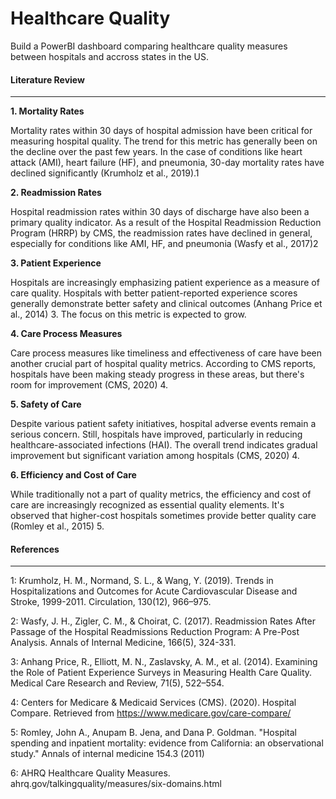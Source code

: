# Healthcare Quality
Build a PowerBI dashboard comparing healthcare quality measures between hospitals and accross states in the US. 

#### Literature Review 
----------------------

**1. Mortality Rates**

Mortality rates within 30 days of hospital admission have been critical for measuring hospital quality. The trend for this metric has generally been on the decline over the past few years. In the case of conditions like heart attack (AMI), heart failure (HF), and pneumonia, 30-day mortality rates have declined significantly (Krumholz et al., 2019).1

**2. Readmission Rates**

Hospital readmission rates within 30 days of discharge have also been a primary quality indicator. As a result of the Hospital Readmission Reduction Program (HRRP) by CMS, the readmission rates have declined in general, especially for conditions like AMI, HF, and pneumonia (Wasfy et al., 2017)2

**3. Patient Experience**

Hospitals are increasingly emphasizing patient experience as a measure of care quality. Hospitals with better patient-reported experience scores generally demonstrate better safety and clinical outcomes (Anhang Price et al., 2014) 3. The focus on this metric is expected to grow.

**4. Care Process Measures**

Care process measures like timeliness and effectiveness of care have been another crucial part of hospital quality metrics. According to CMS reports, hospitals have been making steady progress in these areas, but there's room for improvement (CMS, 2020) 4.

**5. Safety of Care**

Despite various patient safety initiatives, hospital adverse events remain a serious concern. Still, hospitals have improved, particularly in reducing healthcare-associated infections (HAI). The overall trend indicates gradual improvement but significant variation among hospitals (CMS, 2020) 4.

**6. Efficiency and Cost of Care**

While traditionally not a part of quality metrics, the efficiency and cost of care are increasingly recognized as essential quality elements. It's observed that higher-cost hospitals sometimes provide better quality care (Romley et al., 2015) 5.


#### References
---------------

1: Krumholz, H. M., Normand, S. L., & Wang, Y. (2019). Trends in Hospitalizations and Outcomes for Acute Cardiovascular Disease and Stroke, 1999-2011. Circulation, 130(12), 966–975.

2: Wasfy, J. H., Zigler, C. M., & Choirat, C. (2017). Readmission Rates After Passage of the Hospital Readmissions Reduction Program: A Pre-Post Analysis. Annals of Internal Medicine, 166(5), 324-331.

3: Anhang Price, R., Elliott, M. N., Zaslavsky, A. M., et al. (2014). Examining the Role of Patient Experience Surveys in Measuring Health Care Quality. Medical Care Research and Review, 71(5), 522–554.

4: Centers for Medicare & Medicaid Services (CMS). (2020). Hospital Compare. Retrieved from https://www.medicare.gov/care-compare/

5: Romley, John A., Anupam B. Jena, and Dana P. Goldman. "Hospital spending and inpatient mortality: evidence from California: an observational study." Annals of internal medicine 154.3 (2011)

6: AHRQ Healthcare Quality Measures. ahrq.gov/talkingquality/measures/six-domains.html


